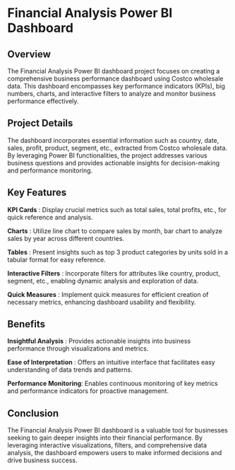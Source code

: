 # Financial Analysis Power BI Dashboard
## Overview

The Financial Analysis Power BI dashboard project focuses on creating a comprehensive business performance dashboard using Costco wholesale data. This dashboard encompasses key performance indicators (KPIs), big numbers, charts, and interactive filters to analyze and monitor business performance effectively.
## Project Details

The dashboard incorporates essential information such as country, date, sales, profit, product, segment, etc., extracted from Costco wholesale data. By leveraging Power BI functionalities, the project addresses various business questions and provides actionable insights for decision-making and performance monitoring.
## Key Features

   **KPI Cards** : Display crucial metrics such as total sales, total profits, etc., for quick reference and analysis.
   
   **Charts** : Utilize line chart to compare sales by month, bar chart to analyze sales by year across different countries.
   
   **Tables** : Present insights such as top 3 product categories by units sold in a tabular format for easy reference.
   
   **Interactive Filters** : Incorporate filters for attributes like country, product, segment, etc., enabling dynamic analysis and exploration of data.
   
   **Quick Measures** : Implement quick measures for efficient creation of necessary metrics, enhancing dashboard usability and flexibility.

## Benefits

**Insightful Analysis** : Provides actionable insights into business performance through visualizations and metrics.
  
  **Ease of Interpretation** : Offers an intuitive interface that facilitates easy understanding of data trends and patterns.

**Performance Monitoring**: Enables continuous monitoring of key metrics and performance indicators for proactive management.

## Conclusion

The Financial Analysis Power BI dashboard is a valuable tool for businesses seeking to gain deeper insights into their financial performance. By leveraging interactive visualizations, filters, and comprehensive data analysis, the dashboard empowers users to make informed decisions and drive business success.
